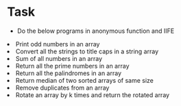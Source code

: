 # Task
<ul><li>Do the below programs in anonymous function and IIFE</li></ul>
<li>Print odd numbers in an array</li>
<li>Convert all the strings to title caps in a string array</li>
<li>Sum of all numbers in an array</li>
<li>Return all the prime numbers in an array</li>
<li>Return all the palindromes in an array</li>
<li>Return median of two sorted arrays of same size</li>
<li>Remove duplicates from an array</li>
<li>Rotate an array by k times and return the rotated array</li></ul>
